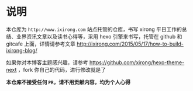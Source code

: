 # 说明
本仓库为 `http://www.ixirong.com` 站点托管的仓库，书写 xirong 平日工作的总结、业界资讯文章以及读书心得等，采用 hexo 引擎来书写，托管在 github 和 gitcafe 上面，详情请参考文章 
http://ixirong.com/2015/05/17/how-to-build-ixirong-blog/

如果你对本博客主题感兴趣，请参考 https://github.com/xirong/hexo-theme-next ，fork 你自己的代码，进行修改就是了 

**本仓库不接受任何 `PR`，请不用贡献内容，均为个人心得**